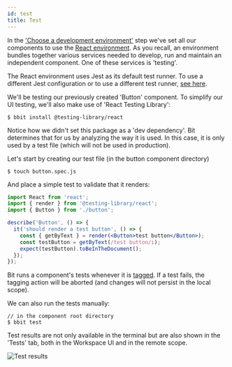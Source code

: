 ```yaml
---
id: test
title: Test
---
```


In the ['Choose a development environment'](/docs/bit-basics/choose-dev-env) step we've set all our components to use the [React environment](/docs/react/overview). As you recall, an environment bundles together various services needed to develop, run and maintain an independent component. One of these services is 'testing'.

The React environment uses Jest as its default test runner. To use a different Jest configuration or to use a different test runner, [see here](/docs/react/overview).

We'll be testing our previously created 'Button' component. To simplify our UI testing, we'll also make use of 'React Testing Library':

```shell
$ bbit install @testing-library/react
```

Notice how we didn't set this package as a 'dev dependency'. Bit determines that for us by analyzing the way it is used. In this case, it is only used by a test file (which will not be used in production).

Let's start by creating our test file (in the button component directory)

```shell
$ touch button.spec.js
```

And place a simple test to validate that it renders:

```jsx
import React from 'react';
import { render } from '@testing-library/react';
import { Button } from './button';

describe('Button', () => {
  it('should render a test button', () => {
    const { getByText } = render(<Button>test button</Button>);
    const testButton = getByText(/test button/i);
    expect(testButton).toBeInTheDocument();
  });
});
```

Bit runs a component's tests whenever it is [tagged](/docs/versioning/tracking-changes). If a test fails, the tagging action will be aborted (and changes will not persist in the local scope).

We can also run the tests manually:

```shell
// in the component root directory
$ bbit test
```

Test results are not only available in the terminal but are also shown in the 'Tests' tab, both in the Workspace UI and in the remote scope.

![Test results](/img/test_results_ui.jpg)